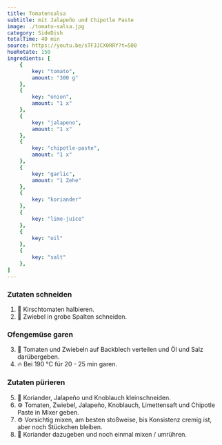```yaml
---
title: Tomatensalsa
subtitle: mit Jalapeño und Chipotle Paste
image: ./tomato-salsa.jpg
category: SideDish
totalTime: 40 min
source: https://youtu.be/sTFJJCX0RRY?t=500
hueRotate: 150
ingredients: [
    {
        key: "tomato",
        amount: "300 g"
    },
    {
        key: "onion",
        amount: "1 x"
    },
    {
        key: "jalapeno",
        amount: "1 x"
    },
    {
        key: "chipotle-paste",
        amount: "1 x"
    },
    {
        key: "garlic",
        amount: "1 Zehe"
    },
    {
        key: "koriander"
    },
    {
        key: "lime-juice"
    },
    {
        key: "oil"
    },
    {
        key: "salt"
    },
]
---
```


### Zutaten schneiden

1. 🔪 Kirschtomaten halbieren.
2. 🔪 Zwiebel in grobe Spalten schneiden.

### Ofengemüse garen

3. 🍅 Tomaten und Zwiebeln auf Backblech verteilen und Öl und Salz darübergeben.
4. 🔥 Bei 190 °C für 20 - 25 min garen.

### Zutaten pürieren

5. 🔪 Koriander, Jalapeño und Knoblauch kleinschneiden.
6. ⚙️ Tomaten, Zwiebel, Jalapeño, Knoblauch, Limettensaft und Chipotle Paste in Mixer geben.
7. ⚙️ Vorsichtig mixen, am besten stoßweise, bis Konsistenz cremig ist, aber noch Stückchen bleiben.
8. 🌿 Koriander dazugeben und noch einmal mixen / umrühren.